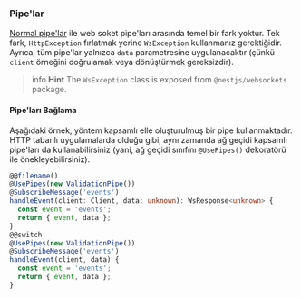 ### Pipe'lar

[Normal pipe'lar](/docs/pipes) ile web soket pipe'ları arasında temel bir fark yoktur. Tek fark, `HttpException` fırlatmak yerine `WsException` kullanmanız gerektiğidir. Ayrıca, tüm pipe'lar yalnızca `data` parametresine uygulanacaktır (çünkü `client` örneğini doğrulamak veya dönüştürmek gereksizdir).

> info **Hint** The `WsException` class is exposed from `@nestjs/websockets` package.

#### Pipe'ları Bağlama

Aşağıdaki örnek, yöntem kapsamlı elle oluşturulmuş bir pipe kullanmaktadır. HTTP tabanlı uygulamalarda olduğu gibi, aynı zamanda ağ geçidi kapsamlı pipe'ları da kullanabilirsiniz (yani, ağ geçidi sınıfını `@UsePipes()` dekoratörü ile önekleyebilirsiniz).

```typescript
@@filename()
@UsePipes(new ValidationPipe())
@SubscribeMessage('events')
handleEvent(client: Client, data: unknown): WsResponse<unknown> {
  const event = 'events';
  return { event, data };
}
@@switch
@UsePipes(new ValidationPipe())
@SubscribeMessage('events')
handleEvent(client, data) {
  const event = 'events';
  return { event, data };
}
```